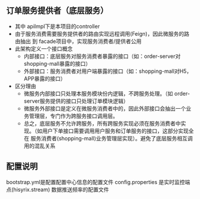 订单服务提供者（底层服务）
---
- 其中 apiImpl下是本项目的controller
- 由于服务消费需要服务提供者的路由实现远程调用(Feign)，因此微服务的路由抽出
到 facade项目中，实现服务消费者/提供者公用
- 此架构定义一个接口概念
   - 内部接口：底层服务对服务消费者暴露的接口（如：order-server对shopping-mall暴露的接口）
   - 外部接口：服务消费者对用户端暴露的接口（如：shopping-mall对H5，APP暴露的接口）
- 区分理由
    - 微服务内部接口只处理本服务模块份内逻辑，不跨服务处理。（如 order-server服务提供的接口只处理订单模块逻辑）
    - 微服务外部接口是定义在微服务消费者中的，因此外部接口会抽出一个业务管理层，专门作为跨服务接口调用层。
    - 总之，底层服务不允许跨服务，所有跨服务实现必须在服务消费者中实现。（如用户下单接口需要调用用户服务和订单服务的接口，这部分实现全在 服务消费者(shopping-mall)业务管理层实现）。避免了底层服务相互调用的混乱关系

配置说明
---
bootstrap.yml是配置配置中心信息的配置文件
config.properties 是实时监控端点(hisyrix.stream)
数据推送频率的配置文件
